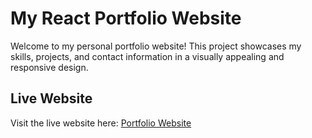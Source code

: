 # My React Portfolio Website

Welcome to my personal portfolio website! This project showcases my skills, projects, and contact information in a visually appealing and responsive design.

## Live Website

Visit the live website here: [Portfolio Website](https://alifa-ara-heya-portfolio.web.app/)
